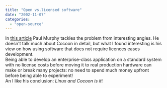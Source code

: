 ```yaml
---
title: "Open vs.licensed software"
date: "2002-11-07"
categories: 
  - "open-source"
---
```


In [this article](http://www.linuxworld.com/site-stories/2002/1018.cocoon.html) Paul Murphy tackles the problem from interesting angles. He doesn't talk much about Cocoon in detail, but what I found interesting is his view on how using software that does not require licences eases development.  
Being able to develop an enterprise-class application on a standard system with no license costs before moving it to real production hardware can make or break many projects: no need to spend much money upfront before being able to experiment!  
An I like his conclusion: _Linux and Cocoon is it_!
